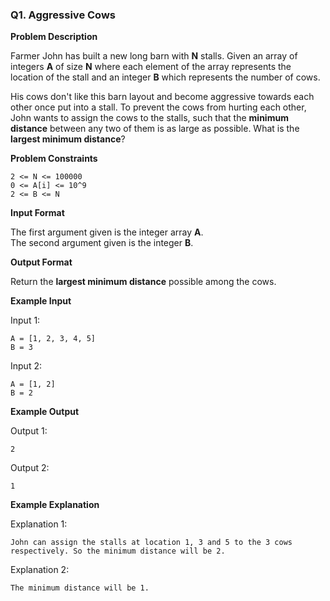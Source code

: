 ### Q1. Aggressive Cows

**Problem Description**

Farmer John has built a new long barn with **N** stalls. Given an array of integers **A** of size **N** where each element of the array represents the location of the stall and an integer **B** which represents the number of cows.

His cows don't like this barn layout and become aggressive towards each other once put into a stall. To prevent the cows from hurting each other, John wants to assign the cows to the stalls, such that the **minimum distance** between any two of them is as large as possible. What is the **largest minimum distance**?

**Problem Constraints**

```
2 <= N <= 100000
0 <= A[i] <= 10^9
2 <= B <= N
```

**Input Format**

The first argument given is the integer array **A**.  
The second argument given is the integer **B**.

**Output Format**

Return the **largest minimum distance** possible among the cows.

**Example Input**

Input 1:
```
A = [1, 2, 3, 4, 5]
B = 3
```

Input 2:
```
A = [1, 2]
B = 2
```

**Example Output**

Output 1:
```
2
```

Output 2:
```
1
```

**Example Explanation**

Explanation 1:
```
John can assign the stalls at location 1, 3 and 5 to the 3 cows respectively. So the minimum distance will be 2.
```

Explanation 2:
```
The minimum distance will be 1.
```